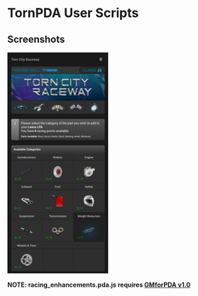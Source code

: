 <h1>TornPDA User Scripts</h1>


<h2>Screenshots</h2>
<picture style="display:inline-block;width:45%;margin:0 auto;">
  <img alt="parts" src=".github/images/parts.png" />
</picture>


<b>NOTE: racing_enhancements.pda.js requires [GMforPDA v1.0](https://github.com/Manuito83/torn-pda/raw/master/userscripts/GMforPDA.user.js)</b>
